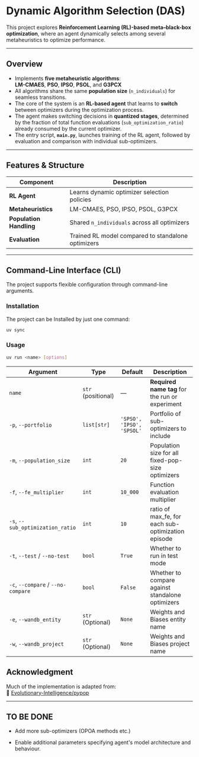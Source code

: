 # Dynamic Algorithm Selection (DAS)

This project explores **Reinforcement Learning (RL)-based meta–black-box optimization**, where an agent dynamically selects among several metaheuristics to optimize performance.

---

## Overview

- Implements **five metaheuristic algorithms**:  
  **LM-CMAES**, **PSO**, **IPSO**, **PSOL**, and **G3PCX**
- All algorithms share the same **population size** (`n_individuals`) for seamless transitions.
- The core of the system is an **RL-based agent** that learns to **switch** between optimizers during the optimization process.
- The agent makes switching decisions in **quantized stages**, determined by the fraction of total function evaluations (`sub_optimization_ratio`) already consumed by the current optimizer.
- The entry script, **`main.py`**, launches training of the RL agent, followed by evaluation and comparison with individual sub-optimizers.

---

## Features & Structure

| Component                 | Description                                        |
|---------------------------|----------------------------------------------------|
| **RL Agent**              | Learns dynamic optimizer selection policies        |
| **Metaheuristics**        | LM-CMAES, PSO, IPSO, PSOL, G3PCX                   |
| **Population Handling**   | Shared `n_individuals` across all optimizers       |
| **Evaluation**            | Trained RL model compared to standalone optimizers |

---

## Command-Line Interface (CLI)

The project supports flexible configuration through command-line arguments.
### **Installation**
The project can be Installed by just one command:
```bash
uv sync
```
### **Usage**
```bash
uv run <name> [options]
```


| Argument                           | Type               | Default                   | Description                                        |
|------------------------------------|--------------------|---------------------------|----------------------------------------------------|
| `name`                             | `str` (positional) | —                         | **Required name tag** for the run or experiment    |
| `-p`, `--portfolio`                | `list[str]`        | `'SPSO', 'IPSO', 'SPSOL'` | Portfolio of sub-optimizers to include             |
| `-m`, `--population_size`          | `int`              | `20`                      | Population size for all fixed-pop-size optimizers  |
| `-f`, `--fe_multiplier`            | `int`              | `10_000`                  | Function evaluation multiplier                     |
| `-s`, `--sub_optimization_ratio`   | `int`              | `10`                      | ratio of max_fe, for each sub-optimization episode |
| `-t`, `--test` / `--no-test`       | `bool`             | `True`                    | Whether to run in test mode                        |
| `-c`, `--compare` / `--no-compare` | `bool`             | `False`                   | Whether to compare against standalone optimizers   |
| `-e`, `--wandb_entity`             | `str` (Optional)   | `None`                    | Weights and Biases entity name                     |
| `-w`, `--wandb_project`            | `str` (Optional)   | `None`                    | Weights and Biases project name                    |

## Acknowledgment

Much of the implementation is adapted from:  
🔗 [Evolutionary-Intelligence/pypop](https://github.com/Evolutionary-Intelligence/pypop/tree/main)

---
## TO BE DONE

* Add more sub-optimizers (OPOA methods etc.)

* Enable additional parameters specifying agent's model architecture and behaviour.